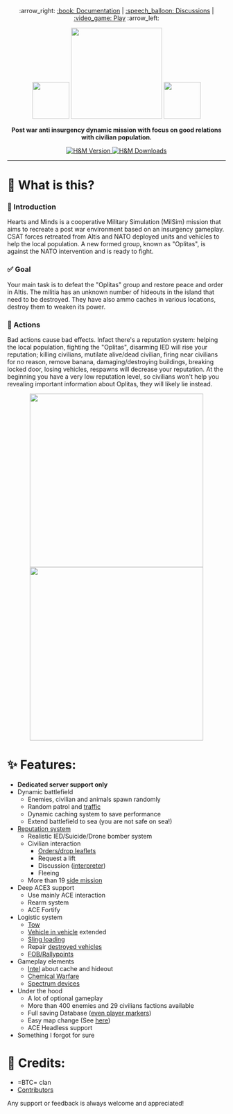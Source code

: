 <p align="center">
:arrow_right:
<a href="http://vdauphin.github.io/HeartsAndMinds/">
:book: Documentation</a> |
<a href="https://github.com/Vdauphin/HeartsAndMinds/discussions">:speech_balloon: Discussions</a> |
 <a href="https://www.battlemetrics.com/servers/arma3?q=hearts%2Band%2Bminds%20||%20%22H%26M%22&status=online&sort=-players">
:video_game: Play</a>
 :arrow_left:
</p>

<p align="center">
    <img src="https://data.bistudio.com/assets/img/badges/medal/MWFMP.png" width="85">
    <img src="https://user-images.githubusercontent.com/14364400/120066018-bd52ed80-c074-11eb-87d6-61cdeada32f8.png" width="210">
    <img src="https://data.bistudio.com/assets/img/badges/medal/MWFMP.png" width="85">
</p>

<p align="center">
<b>
Post war anti insurgency dynamic mission with focus on good relations with civilian population.
</b>
</p>

<p align="center">
    <a href="https://github.com/Vdauphin/HeartsAndMinds/releases/tag/1.24.2">
        <img src="https://img.shields.io/badge/Version-1.24.2-blue.svg?style=flat-square" alt="H&M Version">
    </a>
    <a href="https://somsubhra.github.io/github-release-stats/?username=vdauphin&repository=HeartsAndMinds&page=1&per_page=300">
        <img src="https://img.shields.io/github/downloads/Vdauphin/HeartsAndMinds/total.svg?style=flat-square&label=Downloads" alt="H&M Downloads">
    </a>
</p>

______________________________________________

# 🤔 What is this?
### :memo: Introduction
Hearts and Minds is a cooperative Military Simulation (MilSim) mission that aims to recreate a post war environment based on an insurgency gameplay.
CSAT forces retreated from Altis and NATO deployed units and vehicles to help the local population.
A new formed group, known as "Oplitas", is against the NATO intervention and is ready to fight.

### :white_check_mark: Goal
Your main task is to defeat the "Oplitas" group and restore peace and order in Altis.
The militia has an unknown number of hideouts in the island that need to be destroyed.
They have also ammo caches in various locations, destroy them to weaken its power.

### :revolving_hearts: Actions 
Bad actions cause bad effects.
Infact there's a reputation system: helping the local population, fighting the "Oplitas", disarming IED will rise your reputation; killing civilians, mutilate alive/dead civilian, firing near civilians for no reason, remove banana, damaging/destroying buildings, breaking locked door, losing vehicles, respawns will decrease your reputation.
At the beginning you have a very low reputation level, so civilians won't help you revealing important information about Oplitas, they will likely lie instead.

<p align="center">
    <img src="https://user-images.githubusercontent.com/14364400/28997116-bfcec8a6-7a0d-11e7-911f-b52edb841ae3.png" width="400">
    <img src="https://user-images.githubusercontent.com/14364400/29193966-d8306378-7e27-11e7-97cb-df76dfc08e53.png" width="400">
</p>

# :sparkles: Features:

- **Dedicated server support only**
- Dynamic battlefield
    - Enemies, civilian and animals spawn randomly
    - Random patrol and [traffic](http://vdauphin.github.io/HeartsAndMinds/InGame-documentation#traffic)
    - Dynamic caching system to save performance
    - Extend battlefield to sea (you are not safe on sea!)
- [Reputation system](http://vdauphin.github.io/HeartsAndMinds/InGame-documentation#reputation)
    - Realistic IED/Suicide/Drone bomber system
    - Civilian interaction
        - [Orders/drop leaflets](http://vdauphin.github.io/HeartsAndMinds/InGame-documentation#civil-orders)
        - Request a lift
        - Discussion ([interpreter](http://vdauphin.github.io/HeartsAndMinds/InGame-documentation#intel))
        - Fleeing
    - More than 19 [side mission](http://vdauphin.github.io/HeartsAndMinds/InGame-documentation#side-mission)
- Deep ACE3 support
    - Use mainly ACE interaction
    - Rearm system
    - ACE Fortify
- Logistic system
    - [Tow](http://vdauphin.github.io/HeartsAndMinds/InGame-documentation#towing-system)
    - [Vehicle in vehicle](http://vdauphin.github.io/HeartsAndMinds/InGame-documentation#towing-system) extended
    - [Sling loading](http://vdauphin.github.io/HeartsAndMinds/InGame-documentation#sling-loading)
    - Repair [destroyed vehicles](http://vdauphin.github.io/HeartsAndMinds/InGame-documentation#respawn)
    - [FOB/Rallypoints](http://vdauphin.github.io/HeartsAndMinds/InGame-documentation#respawn-position)
- Gameplay elements
    - [Intel](http://vdauphin.github.io/HeartsAndMinds/InGame-documentation#intel) about cache and hideout
    - [Chemical Warfare](http://vdauphin.github.io/HeartsAndMinds/InGame-documentation#chemical-warfare)
    - [Spectrum devices](http://vdauphin.github.io/HeartsAndMinds/InGame-documentation#spectrum-devices)
- Under the hood
    - A lot of optional gameplay
    - More than 400 enemies and 29 civilians factions available
    - Full saving Database ([even player markers](http://vdauphin.github.io/HeartsAndMinds/InGame-documentation#headless--database))
    - Easy map change (See [here](http://vdauphin.github.io/HeartsAndMinds/Change-MAP-of-Hearts-and-Minds))
    - ACE Headless support
- Something I forgot for sure

# :clap: Credits:
- =BTC= clan
- [Contributors](https://github.com/Vdauphin/HeartsAndMinds/graphs/contributors)

Any support or feedback is always welcome and appreciated!
